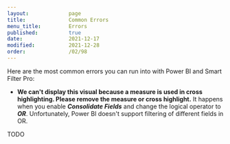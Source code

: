 ```yaml
---
layout:             page
title:              Common Errors
menu_title:         Errors
published:          true
date:               2021-12-17
modified:           2021-12-28
order:              /02/98
---
```

Here are the most common errors you can run into with Power BI and Smart Filter Pro:

- **We can't display this visual because a measure is used in cross highlighting. Please remove the measure or cross highlight.** 
    It happens when you enable ***Consolidate Fields*** and change the logical operator to ***OR***. Unfortunately, Power BI doesn't support filtering of different fields in OR.


<todo assign="daniele">TODO</todo>
